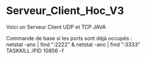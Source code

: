 # Serveur_Client_Hoc_V3
Voici un Serveur Client UDP et TCP JAVA

Commande de base si les ports sont déjà occupés :<br />
netstat -ano | find ":2222" & netstat -ano | find ":3333" <br />
TASKKILL /PID 10856 -f <br />

